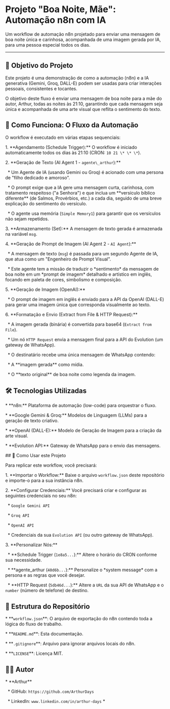 #  Projeto "Boa Noite, Mãe": Automação n8n com IA



Um workflow de automação n8n projetado para enviar uma mensagem de boa noite única e carinhosa, acompanhada de uma imagem gerada por IA, para uma pessoa especial todos os dias.





---



## 🎯 Objetivo do Projeto



Este projeto é uma demonstração de como a automação (n8n) e a IA generativa (Gemini, Groq, DALL-E) podem ser usadas para criar interações pessoais, consistentes e tocantes.



O objetivo deste fluxo é enviar uma mensagem de boa noite para a mãe do autor, Arthur, todas as noites às 21:10, garantindo que cada mensagem seja única e acompanhada de uma arte visual que reflita o sentimento do texto.



## 🤖 Como Funciona: O Fluxo da Automação



O workflow é executado em várias etapas sequenciais:



1\.  \*\*Agendamento (Schedule Trigger):\*\* O workflow é iniciado automaticamente todos os dias às 21:10 (CRON: `10 21 \* \* \*`).



2\.  \*\*Geração de Texto (AI Agent 1 - `agente\_arthur`):\*\*

&nbsp;   \* Um Agente de IA (usando Gemini ou Groq) é acionado com uma persona de "filho dedicado e amoroso".

&nbsp;   \* O prompt exige que a IA gere uma mensagem curta, carinhosa, com tratamento respeitoso ("a Senhora") e que inclua um \*\*versículo bíblico diferente\*\* (de Salmos, Provérbios, etc.) a cada dia, seguido de uma breve explicação do sentimento do versículo.

&nbsp;   \* O agente usa memória (`Simple Memory1`) para garantir que os versículos não sejam repetidos.



3\.  \*\*Armazenamento (Set):\*\* A mensagem de texto gerada é armazenada na variável `msg`.



4\.  \*\*Geração de Prompt de Imagem (AI Agent 2 - `AI Agent`):\*\*

&nbsp;   \* A mensagem de texto (`msg`) é passada para um segundo Agente de IA, que atua como um "Engenheiro de Prompt Visual".

&nbsp;   \* Este agente tem a missão de traduzir o \*sentimento\* da mensagem de boa noite em um \*prompt de imagem\* detalhado e artístico em inglês, focando em paleta de cores, simbolismo e composição.



5\.  \*\*Geração de Imagem (OpenAI):\*\*

&nbsp;   \* O prompt de imagem em inglês é enviado para a API da OpenAI (DALL-E) para gerar uma imagem única que corresponda visualmente ao texto.



6\.  \*\*Formatação e Envio (Extract from File \& HTTP Request):\*\*

&nbsp;   \* A imagem gerada (binária) é convertida para base64 (`Extract from File`).

&nbsp;   \* Um nó `HTTP Request` envia a mensagem final para a API do Evolution (um gateway de WhatsApp).

&nbsp;   \* O destinatário recebe uma única mensagem de WhatsApp contendo:

&nbsp;       \* A \*\*imagem gerada\*\* como mídia.

&nbsp;       \* O \*\*texto original\*\* de boa noite como legenda da imagem.



## 🛠️ Tecnologias Utilizadas



\* \*\*n8n:\*\* Plataforma de automação (low-code) para orquestrar o fluxo.

\* \*\*Google Gemini \& Groq:\*\* Modelos de Linguagem (LLMs) para a geração de texto criativo.

\* \*\*OpenAI (DALL-E):\*\* Modelo de Geração de Imagem para a criação da arte visual.

\* \*\*Evolution API:\*\* Gateway de WhatsApp para o envio das mensagens.



\## 🚀 Como Usar este Projeto



Para replicar este workflow, você precisará:



1\.  \*\*Importar o Workflow:\*\* Baixe o arquivo `workflow.json` deste repositório e importe-o para a sua instância n8n.

2\.  \*\*Configurar Credenciais:\*\* Você precisará criar e configurar as seguintes credenciais no seu n8n:

&nbsp;   \* `Google Gemini API`

&nbsp;   \* `Groq API`

&nbsp;   \* `OpenAI API`

&nbsp;   \* Credenciais da sua `Evolution API` (ou outro gateway de WhatsApp).

3\.  \*\*Personalizar Nós:\*\*

&nbsp;   \* \*\*Schedule Trigger (`1e8a5...`):\*\* Altere o horário do CRON conforme sua necessidade.

&nbsp;   \* \*\*agente\_arthur (`40d6b...`):\*\* Personalize o \*system message\* com a persona e as regras que você desejar.

&nbsp;   \* \*\*HTTP Request (`5db46d...`):\*\* Altere a `URL` da sua API de WhatsApp e o `number` (número de telefone) de destino.



## 📁 Estrutura do Repositório



\* \*\*`workflow.json`\*\*: O arquivo de exportação do n8n contendo toda a lógica do fluxo de trabalho.

\* \*\*`README.md`\*\*: Esta documentação.

\* \*\*`.gitignore`\*\*: Arquivo para ignorar arquivos locais do n8n.

\* \*\*`LICENSE`\*\*: Licença MIT.



## 👨‍💻 Autor



\* \*\*Arthur\*\*

&nbsp;   \* GitHub: `https://github.com/ArthurDays`

&nbsp;   \* LinkedIn: `www.linkedin.com/in/arthur-days` \*

